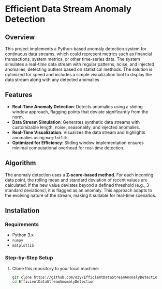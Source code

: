 # **Efficient Data Stream Anomaly Detection**

## **Overview**
This project implements a Python-based anomaly detection system for continuous data streams, which could represent metrics such as financial transactions, system metrics, or other time-series data. The system simulates a real-time data stream with regular patterns, noise, and injected anomalies, detecting outliers based on statistical methods. The solution is optimized for speed and includes a simple visualization tool to display the data stream along with any detected anomalies.

## **Features**
- **Real-Time Anomaly Detection**: Detects anomalies using a sliding window approach, flagging points that deviate significantly from the norm.
- **Data Stream Simulation**: Generates synthetic data streams with customizable length, noise, seasonality, and injected anomalies.
- **Real-Time Visualization**: Visualizes the data stream and highlights anomalies using `matplotlib`.
- **Optimized for Efficiency**: Sliding window implementation ensures minimal computational overhead for real-time detection.

## **Algorithm**
The anomaly detection uses a **Z-score-based method**. For each incoming data point, the rolling mean and standard deviation of recent values are calculated. If the new value deviates beyond a defined threshold (e.g., 3 standard deviations), it is flagged as an anomaly. This approach adapts to the evolving nature of the stream, making it suitable for real-time scenarios.

## **Installation**

### **Requirements**
- Python 3.x
- `numpy`
- `matplotlib`

### **Step-by-Step Setup**
1. Clone this repository to your local machine:
   ```bash
   git clone https://github.com/ozy/EfficientDataStreamAnomalyDetection.git
   cd EfficientDataStreamAnomalyDetection
